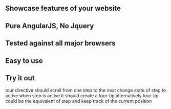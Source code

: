 ## Showcase features of your website

## Pure AngularJS, No Jquery

## Tested against all major browsers

## Easy to use

## Try it out


<tour placement="{{ tt_placement }}"
 	animation="tt_animation"
 	scroll-speed="500">

  <tour-tip 
  	title="{{ tt_title }}"
  	content="{{ tt_content }}"
  	is-open="true"
  	>
  </tour-tip>    	

tour directive should
  scroll from one step to the next
  change state of step to active
  when step is active it should create a tour-tip
  alternatively tour-tip could be the equivalent of step
  and keep track of the current position

